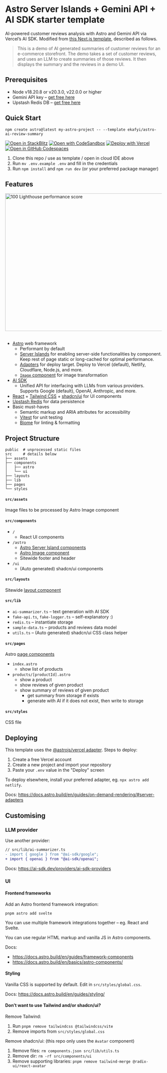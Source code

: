 # Astro Server Islands + Gemini API + AI SDK starter template

AI-powered customer reviews analysis with Astro and Gemini API via Vercel’s AI SDK. Modified from [this Next.js template](https://github.com/vercel/ai-review-summary), described as follows.

> This is a demo of AI generated summaries of customer reviews for an e-commerce storefront. The demo takes a set of customer reviews, and uses an LLM to create summaries of those reviews. It then displays the summary and the reviews in a demo UI.

## Prerequisites

- Node v18.20.8 or v20.3.0, v22.0.0 or higher
- Gemini API key – [get free here](https://aistudio.google.com/apikey)
- Upstash Redis DB – [get free here](https://upstash.com)

## Quick Start

```
npm create astro@latest my-astro-project -- --template ekafyi/astro-ai-review-summary
```

[![Open in StackBlitz](https://developer.stackblitz.com/img/open_in_stackblitz.svg)](https://stackblitz.com/github/ekafyi/astro-ai-review-summary/tree/main)
[![Open with CodeSandbox](https://assets.codesandbox.io/github/button-edit-lime.svg)](https://codesandbox.io/p/sandbox/github/ekafyi/astro-ai-review-summary/tree/main)
[![Deploy with Vercel](https://vercel.com/button)](https://vercel.com/new/clone?repository-url=https%3A%2F%2Fgithub.com%2Fekafyi%2Fastro-ai-review-summary&env=GOOGLE_GENERATIVE_AI_API_KEY&envDescription=Google%20Gemini%20API%20key%20(free%20tier%20available)&envLink=https%3A%2F%2Faistudio.google.com%2Fapikey)
[![Open in GitHub Codespaces](https://github.com/codespaces/badge.svg)](https://codespaces.new/ekafyi/astro-ai-review-summary?devcontainer_path=.devcontainer/blog/devcontainer.json)

1. Clone this repo / use as template / open in cloud IDE above
2. Run `mv .env.example .env` and fill in the credentials
3. Run `npm install` and `npm run dev` (or your preferred package manager)

## Features

<img width="1411" height="443" alt="100 Lighthouse performance score" src="https://github.com/user-attachments/assets/8630e350-54f7-4d13-9ab6-039b86b9874e" />
&nbsp;

- [Astro](https://docs.astro.build/) web framework
   - Performant by default
   - [Server Islands](https://docs.astro.build/en/guides/server-islands/) for enabling server-side functionalities by component. Keep rest of page static or long-cached for optimal performance.
   - [Adapters](https://docs.astro.build/en/guides/on-demand-rendering/#server-adapters) for deploy target. Deploy to Vercel (default), Netlify, Cloudflare, Node.js, and more.
   - [`Image` component](https://docs.astro.build/en/guides/images/#astro-components-for-images) for image transformation
- [AI SDK](https://ai-sdk.dev/docs)
   - Unified API for interfacing with LLMs from various providers. Supports Google (default), OpenAI, Anthropic, and more.
- [React](https://react.dev/) + [Tailwind CSS](https://tailwindcss.com/) + [shadcn/ui](https://ui.shadcn.com/) for UI components
- [Upstash Redis](https://upstash.com) for data persistence
- Basic must-haves
   - Semantic markup and ARIA attributes for accessibility
   - [Vitest](https://vitest.dev/) for unit testing
   - [Biome](https://biomejs.dev) for linting & formatting

## Project Structure

```
public  # unprocessed static files
src     # details below
├── assets
├── components
│   ├── astro
│   └── ui
├── layouts
├── lib
├── pages
└── styles
```

#### `src/assets`

Image files to be processed by Astro Image component

#### `src/components`

- `/`
   - React UI components
- `/astro` 
   - [Astro Server Island components]((https://docs.astro.build/en/guides/server-islands/))
   - [Astro Image component](https://docs.astro.build/en/guides/images/#astro-components-for-images)
   - Sitewide footer and header
- `/ui`
   - (Auto generated) shadcn/ui components

#### `src/layouts`

Sitewide [layout component](https://docs.astro.build/en/basics/layouts/)

#### `src/lib`

- `ai-summarizer.ts` – text generation with AI SDK
- `fake-api.ts`, `fake-logger.ts` – self-explanatory :)
- `redis.ts` – instantiate storage
- `sample-data.ts` – products and reviews data model
- `utils.ts` – (Auto generated) shadcn/ui CSS class helper

#### `src/pages`

Astro [page components](https://docs.astro.build/en/basics/astro-pages/)

- `index.astro`
   - show list of products
- `products/[productId].astro`
   - show a product
   - show reviews of given product
   - show summary of reviews of given product
      - get summary from storage if exists
      - generate with AI if it does not exist, then write to storage

#### `src/styles`

CSS file

## Deploying

This template uses the [@astrojs/vercel adapter](https://docs.astro.build/en/guides/integrations-guide/vercel/). Steps to deploy:

1. Create a free Vercel account
2. Create a new project and import your repository
3. Paste your `.env` value in the "Deploy" screen

To deploy elsewhere, install your preferred adapter, eg. `npx astro add netlify`.

Docs: https://docs.astro.build/en/guides/on-demand-rendering/#server-adapters

## Customising

### LLM provider

Use another provider:

```diff
// src/lib/ai-summarizer.ts
- import { google } from "@ai-sdk/google";
+ import { openai } from "@ai-sdk/openai";
```

Docs: https://ai-sdk.dev/providers/ai-sdk-providers

### UI

#### Frontend frameworks

Add an Astro frontend framework integration:

```
pnpm astro add svelte
```

You can use multiple framework integrations together – eg. React and Svelte.

You can use regular HTML markup and vanilla JS in Astro components.

Docs: 
- https://docs.astro.build/en/guides/framework-components
- https://docs.astro.build/en/basics/astro-components/

#### Styling

Vanilla CSS is supported by default. Edit in `src/styles/global.css`.

Docs: https://docs.astro.build/en/guides/styling/

#### Don’t want to use Tailwind and/or shadcn/ui?

Remove Tailwind:

1. Run `pnpm remove tailwindcss @tailwindcss/vite` 
2. Remove imports from `src/styles/global.css`

Remove shadcn/ui: (this repo only uses the `Avatar` component)

1. Remove files: `rm components.json src/lib/utils.ts`
2. Remove dir: `rm -rf src/components/ui`
3. Remove supporting libraries: `pnpm remove tailwind-merge @radix-ui/react-avatar`

